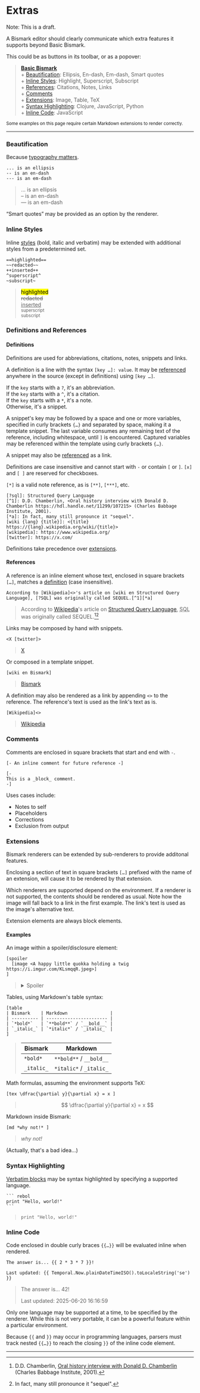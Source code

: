 # Extras

Note: This is a draft.

A Bismark editor should clearly communicate which extra features it supports beyond Basic Bismark.

This could be as buttons in its toolbar, or as a popover:

> **[Basic Bismark](/readme.md)**  
> \+ [Beautification](#beautification): Ellipsis, En-dash, Em-dash, Smart quotes  
> \+ [Inline Styles](#inline-styles): Highlight, Superscript, Subscript  
> \+ [References](#definitions-and-references): Citations, Notes, Links  
> \+ [Comments](#comments)  
> \+ [Extensions](#extensions): Image, Table, TeX  
> \+ [Syntax Highlighting](#syntax-highlighting): Clojure, JavaScript, Python  
> \+ [Inline Code](#inline-code): JavaScript  

<sup>Some examples on this page require certain Markdown extensions to render correctly.</sup>

---

### Beautification

Because [typography matters](https://practicaltypography.com/).

	... is an ellipsis
	-- is an en-dash
	--- is an em-dash

> … is an ellipsis  
> – is an en-dash  
> — is an em-dash  

“Smart quotes” may be provided as an option by the renderer.


### Inline Styles

Inline [styles](/readme.md#styling) (bold, italic and verbatim) may be extended with additional styles from a predetermined set.

	==highlighted==
	~~redacted~~
	++inserted++
	^superscript^
	~subscript~

> <mark>highlighted</mark>  
> <del>redacted</del>  
> <ins>inserted</ins>  
> <sup>superscript</sup>  
> <sub>subscript</sub>


### Definitions and References

#### Definitions

Definitions are used for abbreviations, citations, notes, snippets and links.

A definition is a line with the syntax `[key …]: value`. It may be [referenced](#references) anywhere in the source (except in definitions) using `[key …]`.

If the `key` starts with a `?`, it's an abbreviation.  
If the `key` starts with a `^`, it's a citation.  
If the `key` starts with a `*`, it's a note.  
Otherwise, it's a snippet.

A snippet's key may be followed by a space and one or more variables, specified in curly brackets `{…}` and separated by space, making it a template snippet. The last variable consumes any remaining text of the reference, including whitespace, until `]` is encountered. Captured variables may be referenced within the template using curly brackets `{…}`.

A snippet may also be [referenced](#references) as a link.

Definitions are case insensitive and cannot start with `-` or contain `[` or `]`. `[x]` and `[ ]` are reserved for checkboxes.

`[*]` is a valid note reference, as is `[**]`, `[***]`, etc.

	[?sql]: Structured Query Language
	[^1]: D.D. Chamberlin, <Oral history interview with Donald D. Chamberlin https://hdl.handle.net/11299/107215> (Charles Babbage Institute, 2001).
	[*a]: In fact, many still pronounce it "sequel".
	[wiki {lang} {title}]: <{title} https://{lang}.wikipedia.org/wiki/{title}>
    [wikipedia]: https://www.wikipedia.org/
	[twitter]: https://x.com/

Definitions take precedence over [extensions](#extensions).


#### References

A reference is an inline element whose text, enclosed in square brackets `[…]`, matches a [definition](#definitions) (case insensitive).

	According to [Wikipedia]<>'s article on [wiki en Structured Query Language], [?SQL] was originally called SEQUEL.[^1][*a]

> According to <a href="https://www.wikipedia.org/">Wikipedia</a>'s article on [Structured Query Language](https://en.wikipedia.org/wiki/Structured%20Query%20Language), <abbr title="Structured Query Language">SQL</abbr> was originally called SEQUEL.[^1][^a]

Links may be composed by hand with snippets.

    <X [twitter]>

> [X](https://x.com/)

Or composed in a template snippet.

	[wiki en Bismark]

> [Bismark](https://en.wikipedia.org/wiki/Bismark)

A definition may also be rendered as a link by appending `<>` to the reference. The reference's text is used as the link's text as is.

	[Wikipedia]<>

> [Wikipedia](https://wikipedia.org/)  


### Comments

Comments are enclosed in square brackets that start and end with `-`.

	[- An inline comment for future reference -]

	[-
	This is a _block_ comment.
	-]

Uses cases include:

- Notes to self
- Placeholders
- Corrections
- Exclusion from output


### Extensions

Bismark renderers can be extended by sub-renderers to provide additonal features.

Enclosing a section of text in square brackets `[…]` prefixed with the name of an extension, will cause it to be rendered by that extension.

Which renderers are supported depend on the environment. If a renderer is not supported, the contents should be rendered as usual. Note how the image will fall back to a link in the first example. The link's text is used as the image's alternative text.

Extension elements are always block elements.

#### Examples

An image within a spoiler/disclosure element:

	[spoiler
	  [image <A happy little quokka holding a twig https://i.imgur.com/KLsmqqR.jpeg>]
	]

> <details>
> <summary>Spoiler</summary>
>   <img alt="A happy little quokka holding a twig" src="https://i.imgur.com/KLsmqqR.jpeg"/>
> </details>

Tables, using Markdown's table syntax:

	[table
	| Bismark    | Markdown                |
	| ---------- | ----------------------- |
	| `*bold*`   | `**bold**` / `__bold__` |
	| `_italic_` | `*italic*` / `_italic_` |
	]

> | Bismark    | Markdown                |
> | ---------- | ----------------------- |
> | `*bold*`   | `**bold**` / `__bold__` |
> | `_italic_` | `*italic*` / `_italic_` |

Math formulas, assuming the environment supports TeX:

	[tex \dfrac{\partial y}{\partial x} = x ]

> $$ \dfrac{\partial y}{\partial x} = x $$

Markdown inside Bismark:

	[md *why not!* ]

> *why not!*

(Actually, that's a bad idea…)


### Syntax Highlighting

[Verbatim blocks](/readme.md#verbatim-blocks) may be syntax highlighted by specifying a supported language.

	``` rebol
	print "Hello, world!"
	```

> ```rebol
> print "Hello, world!"
> ```


### Inline Code

Code enclosed in double curly braces `{{…}}` will be evaluated inline when rendered.

	The answer is... {{ 2 * 3 * 7 }}!
	
	Last updated: {{ Temporal.Now.plainDateTimeISO().toLocaleString('se') }}

> The answer is… 42!
> 
> Last updated: 2025-06-20 16:16:59

Only one language may be supported at a time, to be specified by the renderer. While this is not very portable, it can be a powerful feature within a particular environment.

Because `{{` and `}}` may occur in programming languages, parsers must track nested `{{…}}` to reach the closing `}}` of the inline code element.

---

[^1]: D.D. Chamberlin, [Oral history interview with Donald D. Chamberlin](https://hdl.handle.net/11299/107215) (Charles Babbage Institute, 2001).  
[^a]: In fact, many still pronounce it "sequel".
